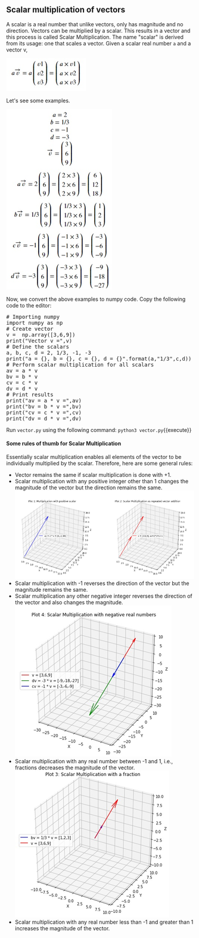 ## Scalar multiplication of vectors
A scalar is a real number that unlike vectors, only has magnitude and no direction. Vectors can be multiplied by a scalar. This results in a vector and this process is called Scalar Multiplication. The name "scalar" is derived from its usage: one that scales a vector. Given a scalar real number `a` and a vector v,

![Scalar multiplication 1](./assets/sm1.jpg)

Let's see some examples.

![Scalar multiplication 2](./assets/sm2.jpg)

Now, we convert the above examples to numpy code. Copy the following code to the editor:

<pre class="file" data-filename="vector.py" data-target="replace">
# Importing numpy
import numpy as np
# Create vector
v =  np.array([3,6,9])
print("Vector v =",v)
# Define the scalars
a, b, c, d = 2, 1/3, -1, -3
print("a = {}, b = {}, c = {}, d = {}".format(a,"1/3",c,d))
# Perform scalar multiplication for all scalars
av = a * v
bv = b * v
cv = c * v
dv = d * v
# Print results
print("av = a * v =",av)
print("bv = b * v =",bv)
print("cv = c * v =",cv)
print("dv = d * v =",dv)
</pre>

Run `vector.py` using the following command:
`python3 vector.py`{{execute}}

#### Some rules of thumb for Scalar Multiplication
Essentially scalar multiplication enables all elements of the vector to be individually multiplied by the scalar. Therefore, here are some general rules:
* Vector remains the same if scalar multiplication is done with +1.
* Scalar multiplication with any positive integer other than 1 changes the magnitude of the vector but the direction remains the same.
![Scalar multiplication 3](./assets/sm3.jpg)
* Scalar multiplication with -1 reverses the direction of the vector but the magnitude remains the same.
* Scalar multiplication any other negative integer reverses the direction of the vector and also changes the magnitude.
![Scalar multiplication 5](./assets/sm5.jpg)
* Scalar multiplication with any real number between -1 and 1, i.e., fractions decreases the magnitude of the vector.
![Scalar multiplication 4](./assets/sm4.jpg)
* Scalar multiplication with any real number less than -1 and greater than 1 increases the magnitude of the vector.